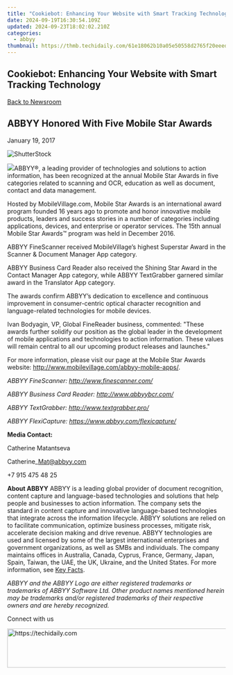 ```yaml
---
title: "Cookiebot: Enhancing Your Website with Smart Tracking Technology"
date: 2024-09-19T16:30:54.109Z
updated: 2024-09-23T18:02:02.210Z
categories:
  - abbyy
thumbnail: https://thmb.techidaily.com/61e18062b10a05e50558d2765f20eeedf900f4f1438428a2471f9b4a0fdcaefb.jpg
---
```


## Cookiebot: Enhancing Your Website with Smart Tracking Technology

[Back to Newsroom](https://tools.techidaily.com/abbyy/products/)

## ABBYY Honored With Five Mobile Star Awards

January 19, 2017

![ShutterStock](https://content.abbyy.com/-/media/project/abbyy/abbyy/branchtemplates/shutterstock_1272462163_1296-x-729.jpg?h=729&iar=0&w=1296)

![](https://static1.abbyy.com/abbyycommedia/13957/2016-mobile-star-awards-superstar.png?width=149&height=148)ABBYY®, a leading provider of technologies and solutions to action information, has been recognized at the annual Mobile Star Awards in five categories related to scanning and OCR, education as well as document, contact and data management.

Hosted by MobileVillage.com, Mobile Star Awards is an international award program founded 16 years ago to promote and honor innovative mobile products, leaders and success stories in a number of categories including applications, devices, and enterprise or operator services. The 15th annual Mobile Star Awards™ program was held in December 2016\. 

ABBYY FineScanner received MobileVillage’s highest Superstar Award in the Scanner & Document Manager App category.

ABBYY Business Card Reader also received the Shining Star Award in the Contact Manager App category, while ABBYY TextGrabber garnered similar award in the Translator App category.

The awards confirm ABBYY’s dedication to excellence and continuous improvement in consumer-centric optical character recognition and language-related technologies for mobile devices.

Ivan Bodyagin, VP, Global FineReader business, commented: "These awards further solidify our position as the global leader in the development of mobile applications and technologies to action information. These values will remain central to all our upcoming product releases and launches."

For more information, please visit our page at the Mobile Star Awards website: <http://www.mobilevillage.com/abbyy-mobile-apps/>.

_ABBYY FineScanner: <http://www.finescanner.com/>_

_ABBYY Business Card Reader: <http://www.abbyybcr.com/>_

_ABBYY TextGrabber: <http://www.textgrabber.pro/>_

_ABBYY FlexiCapture: <https://www.abbyy.com/flexicapture/>_

**Media Contact:**

Catherine Matantseva

Catherine\_Mat@abbyy.com

+7 915 475 48 25

**About ABBYY** 
ABBYY is a leading global provider of document recognition, content capture and language-based technologies and solutions that help people and businesses to action information. The company sets the standard in content capture and innovative language-based technologies that integrate across the information lifecycle. ABBYY solutions are relied on to facilitate communication, optimize business processes, mitigate risk, accelerate decision making and drive revenue. ABBYY technologies are used and licensed by some of the largest international enterprises and government organizations, as well as SMBs and individuals. The company maintains offices in Australia, Canada, Cyprus, France, Germany, Japan, Spain, Taiwan, the UAE, the UK, Ukraine, and the United States. For more information, see [Key Facts](https://tools.techidaily.com/abbyy/products/).

_ABBYY and the ABBYY Logo are either registered trademarks or trademarks of ABBYY Software Ltd. Other product names mentioned herein may be trademarks and/or registered trademarks of their respective owners and are hereby recognized._

Connect with us

<ins class="adsbygoogle"
     style="display:block"
     data-ad-format="autorelaxed"
     data-ad-client="ca-pub-7571918770474297"
     data-ad-slot="1223367746"></ins>

<ins class="adsbygoogle"
     style="display:block"
     data-ad-client="ca-pub-7571918770474297"
     data-ad-slot="8358498916"
     data-ad-format="auto"
     data-full-width-responsive="true"></ins>



<!-- affiliate ads begin -->
<a href="https://dhgate.sjv.io/c/5597632/1186864/12108" target="_top" id="1186864">
  <img src="//a.impactradius-go.com/display-ad/12108-1186864" border="0" alt="https://techidaily.com" width="728" height="90"/>
</a>
<img height="0" width="0" src="https://dhgate.sjv.io/i/5597632/1186864/12108" style="position:absolute;visibility:hidden;" border="0" />
<!-- affiliate ads end -->

